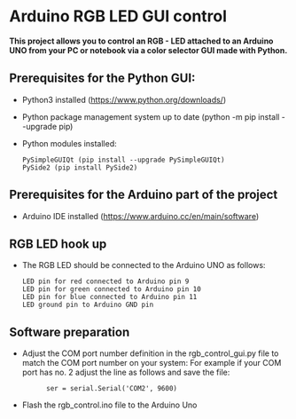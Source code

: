 # Arduino RGB LED GUI control
**This project allows you to control an RGB - LED attached to an Arduino UNO from your PC or notebook via a color selector GUI made with Python.**

## Prerequisites for the Python GUI:


* Python3 installed (https://www.python.org/downloads/)

* Python package management system up to date (python -m pip install --upgrade pip)

* Python modules installed:

      PySimpleGUIQt (pip install --upgrade PySimpleGUIQt)
      PySide2 (pip install PySide2)


## Prerequisites for the Arduino part of the project

* Arduino IDE installed (https://www.arduino.cc/en/main/software)

## RGB LED hook up

* The RGB LED should be connected to the Arduino UNO as follows:

      LED pin for red connected to Arduino pin 9
      LED pin for green connected to Arduino pin 10
      LED pin for blue connected to Arduino pin 11
      LED ground pin to Arduino GND pin 

## Software preparation

* Adjust the COM port number definition in the rgb_control_gui.py file to match the COM port number on your system:
      For example if your COM port has no. 2 adjust the line as follows and save the file:      

            ser = serial.Serial('COM2', 9600)
            
* Flash the rgb_control.ino file to the Arduino Uno

